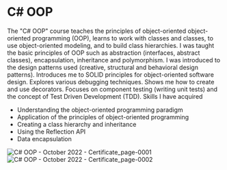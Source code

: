 # C# OOP
 The "C# OOP" course teaches the principles of object-oriented object-oriented programming (OOP), learns to work with classes and classes, to use object-oriented modeling, and to build class hierarchies. I was taught the basic principles of OOP such as abstraction (interfaces, abstract classes), encapsulation, inheritance and polymorphism. I was introduced to the design patterns used (creative, structural and behavioral design patterns). Introduces me to SOLID principles for object-oriented software design. Explores various debugging techniques. Shows me how to create and use decorators. Focuses on component testing (writing unit tests) and the concept of Test Driven Development (TDD).
Skills I have acquired
- Understanding the object-oriented programming paradigm
- Application of the principles of object-oriented programming
- Creating a class hierarchy and inheritance
- Using the Reflection API
- Data encapsulation

![C# OOP - October 2022 - Certificate_page-0001](https://user-images.githubusercontent.com/106109182/207632004-e0da0337-dc45-40ae-81ef-c98c06f376f0.jpg)
![C# OOP - October 2022 - Certificate_page-0002](https://user-images.githubusercontent.com/106109182/207632026-f6aaa8b5-53ee-4b86-a1a7-95f566df961c.jpg)
